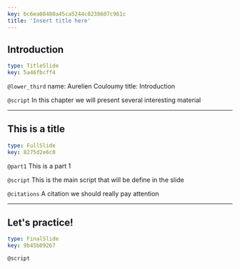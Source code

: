 ```yaml
---
key: bc6ea08480a45ca5244c0238607c961c
title: 'Insert title here'
---
```


## Introduction

```yaml
type: TitleSlide
key: 5a46fbcff4
```

`@lower_third`
name: Aurelien Couloumy
title: Introduction

`@script`
In this chapter we will present several interesting material

---

## This is a title

```yaml
type: FullSlide
key: 8275d2e6c0
```

`@part1`
This is a part 1

`@script`
This is the main script that will be define in the slide

`@citations`
A citation we should really pay attention

---

## Let's practice!

```yaml
type: FinalSlide
key: 9b45b09267
```

`@script`
